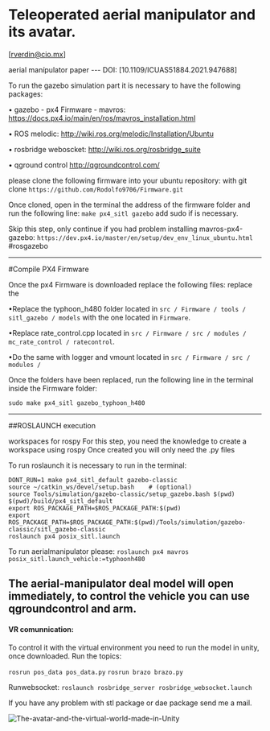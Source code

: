 # Teleoperated aerial manipulator and its avatar.

 [rverdin@cio.mx] 

 aerial manípulator paper --- DOI: [10.1109/ICUAS51884.2021.947688]
 
To run the gazebo simulation part it is necessary to have the following packages:

• gazebo - px4 Firmware - mavros: https://docs.px4.io/main/en/ros/mavros_installation.html

• ROS melodic: http://wiki.ros.org/melodic/Installation/Ubuntu

• rosbridge weboscket:  http://wiki.ros.org/rosbridge_suite

• qground control http://qgroundcontrol.com/

please clone the following firmware into your ubuntu repository: with git clone
 ```https://github.com/Rodolfo9706/Firmware.git```

Once cloned, open in the terminal the address of the firmware folder and run the following line: ```make px4_sitl gazebo``` add sudo if is necessary.

 
Skip this step, only continue if you had problem installing mavros-px4-gazebo: ```https://dev.px4.io/master/en/setup/dev_env_linux_ubuntu.html``` #rosgazebo
 
------------------------------------------------------------------------------------

#Compile PX4 Firmware

Once the px4 Firmware is downloaded replace the following files:
replace the 

•Replace the typhoon_h480 folder located in ```src / Firmware / tools / sitl_gazebo / models``` with the one located in ```Firmware```.

•Replace rate_control.cpp located in ```src / Firmware / src / modules / mc_rate_control / ratecontrol```.

•Do the same with logger and vmount located in ```src / Firmware / src / modules /```

Once the folders have been replaced, run the following line in the terminal inside the Firmware folder:

```sudo make px4_sitl gazebo_typhoon_h480```

--------------------------------------------------------------------------------------
##ROSLAUNCH execution 

workspaces for rospy
For this step, you need the knowledge to create a workspace using rospy 
Once created you will only need the .py files

To run roslaunch it is necessary to run in the terminal:


```cd <PX4-Autopilot_clone>
DONT_RUN=1 make px4_sitl_default gazebo-classic
source ~/catkin_ws/devel/setup.bash    # (optional)
source Tools/simulation/gazebo-classic/setup_gazebo.bash $(pwd) $(pwd)/build/px4_sitl_default
export ROS_PACKAGE_PATH=$ROS_PACKAGE_PATH:$(pwd)
export ROS_PACKAGE_PATH=$ROS_PACKAGE_PATH:$(pwd)/Tools/simulation/gazebo-classic/sitl_gazebo-classic
roslaunch px4 posix_sitl.launch
```
To run aerialmanipulator please:
```roslaunch px4 mavros posix_sitl.launch_vehicle:=typhoonh480```

The aerial-manipulator deal model will open immediately,  to control the vehicle you can use qgroundcontrol and arm.
--------------------------------------------------------------------------------------

#### VR comunnication:

To control it with the virtual environment you need to run the model in unity, once downloaded.
Run the topics: 

```rosrun pos_data pos_data.py```
```rosrun brazo brazo.py```

Runwebsocket:
```roslaunch rosbridge_server rosbridge_websocket.launch```



If you have any problem with stl package or dae package send me a mail.


![The-avatar-and-the-virtual-world-made-in-Unity](https://user-images.githubusercontent.com/58195148/111925024-bdc77a80-8a6c-11eb-9424-a3ea9762f9c6.png)




